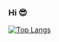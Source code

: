### Hi 😎

[![Top Langs](https://github-readme-stats.vercel.app/api/top-langs/?username=kita21)](https://github.com/anuraghazra/github-readme-stats)
